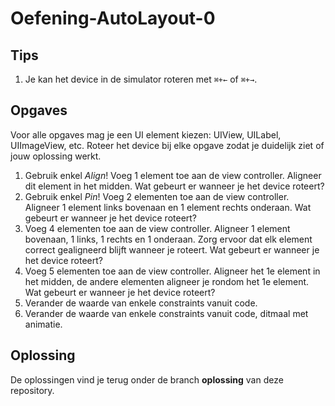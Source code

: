 # Oefening-AutoLayout-0

## Tips
1. Je kan het device in de simulator roteren met `⌘+←` of `⌘+→`.

## Opgaves
Voor alle opgaves mag je een UI element kiezen: UIView, UILabel, UIImageView, etc. Roteer het device bij elke opgave zodat je duidelijk ziet of jouw oplossing werkt.

1. Gebruik enkel *Align*! Voeg 1 element toe aan de view controller. Aligneer dit element in het midden. Wat gebeurt er wanneer je het device roteert?
2. Gebruik enkel *Pin*! Voeg 2 elementen toe aan de view controller. Aligneer 1 element links bovenaan en 1 element rechts onderaan. Wat gebeurt er wanneer je het device roteert?
3. Voeg 4 elementen toe aan de view controller. Aligneer 1 element bovenaan, 1 links, 1 rechts en 1 onderaan. Zorg ervoor dat elk element correct gealigneerd blijft wanneer je roteert. Wat gebeurt er wanneer je het device roteert?
4. Voeg 5 elementen toe aan de view controller. Aligneer het 1e element in het midden, de andere elementen aligneer je rondom het 1e element. Wat gebeurt er wanneer je het device roteert?
5. Verander de waarde van enkele constraints vanuit code.
6. Verander de waarde van enkele constraints vanuit code, ditmaal met animatie.

## Oplossing
De oplossingen vind je terug onder de branch **oplossing** van deze repository.
